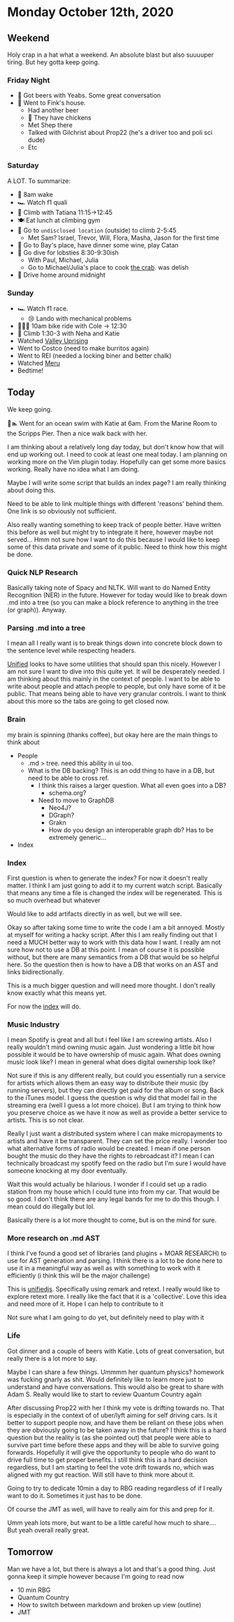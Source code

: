 # Monday October 12th, 2020

## Weekend

Holy crap in a hat what a weekend. An absolute blast but also suuuuper tiring. But hey
gotta keep going. 

### Friday Night

* 🍻 Got beers with Yeabs. Some great conversation
* 🍻 Went to Fink's house. 
  * Had another beer
  * 🐓 They have chickens
  * Met Shep there
  * Talked with Gilchrist about Prop22 (he's a driver too and poli sci dude)
  * Etc

### Saturday

A LOT. To summarize:
* 🌅 8am wake
* 🏎 Watch f1 quali
* 🧗 Climb with Tatiana 11:15->12:45
* 🍽 Eat lunch at climbing gym
* 🧗 Go to `undisclosed location` (outside) to climb 2-5:45
  * Met Sam? Israel, Trevor, Will, Flora, Masha, Jason for the first time
* 🍷 Go to Bay's place, have dinner some wine, play Catan
* 🦞 Go dive for lobsties 8:30-9:30ish
  * With Paul, Michael, Julia
  * Go to Michael/Julia's place to cook [the crab](crab.jpeg). was delish
* 🛌 Drive home around midnight

### Sunday
* 🏎 Watch f1 race.
  * 😢 Lando with mechanical problems 
* 🚴🏽‍♂️ 10am bike ride with Cole -> 12:30
* 🧗 Climb 1:30-3 with Neha and Katie
* Watched [Valley Uprising](https://www.amazon.com/Valley-Uprising-Peter-Sarsgaard/dp/B01M3UPOWI)
* Went to Costco (need to make burritos again)
* Went to REI (needed a locking biner and better chalk)
* Watched [Meru](https://www.amazon.com/Meru-Conrad-Anker/dp/B07NVXTGN7)
* Bedtime!

## Today

We keep going. 

🌊🏊 Went for an ocean swim with Katie at 6am. From the Marine Room to the Scripps
Pier. Then a nice walk back with her.

I am thinking about a relatively long day today, but don't know how
that will end up working out. I need to cook at least one meal today. I am planning
on working more on the Vim plugin today. Hopefully can get some more basics working.
Really have no idea what I am doing.

Maybe I will write some script that builds an index page? I am really thinking about doing this. 

Need to be able to link multiple things with different 'reasons' behind them. One
link is so obviously not sufficient. 

Also really wanting something to keep track of people better. Have written this before
as well but might try to integrate it here, however maybe not served... Hmm not sure
how I want to do this because I would like to keep some of this data private and some
of it public. Need to think how this might be done.

### Quick NLP Research

Basically taking note of Spacy and NLTK. Will want to do Named Entity Recognition (NER)
in the future. However for today would like to break down .md into a tree (so you can 
make a block reference to anything in the tree (or graph)). Anyway.

### Parsing .md into a tree

I mean all I really want is to break things down into concrete block down to the 
sentence level while respecting headers. 

[Unified](https://www.unifiedjs.com) looks to have some utilities that should span
this nicely. However I am not sure I want to dive into this quite yet. It will be 
desperately needed. I am thinking about this mainly in the context of people. I want
to be able to write about people and attach people to people, but only have some of it
be public. That means being able to have very granular controls. I want to think about
this more so the tabs are going to get closed now.

### Brain

my brain is spinning (thanks coffee), but okay here are the main things to think about

* People
  * .md > tree. need this ability in ui too. 
  * What is the DB backing? This is an odd thing to have in a DB, but need to be able to cross ref. 
    * I think this raises a larger question. What all even goes into a DB?
      * schema.org?
    * Need to move to GraphDB
      * Neo4J? 
      * DGraph?
      * Grakn
      * How do you design an interoperable graph db? Has to be extremely generic...
* Index

### Index

First question is when to generate the index? For now it doesn't really matter. I think
I am just going to add it to my current watch script. Basically that means any time a
file is changed the index will be regenerated. This is so much overhead but whatever

Would like to add artifacts directly in as well, but we will see.

Okay so after taking some time to write the code I am a bit annoyed. Mostly at myself
for writing a hacky script. After this I am really finding out that I need a MUCH 
better way to work with this data how I want. I really am not sure how not to use a
DB at this point. I mean of course it is possible without, but there are many 
semantics from a DB that would be so helpful here. So the question then is
how to have a DB that works on an AST and links bidirectionally. 

This is a much bigger question and will need more thought. I don't really know exactly
what this means yet. 

For now the [index](https://www.daily.cjpais.com) will do.

### Music Industry

I mean Spotify is great and all but i feel like I am screwing artists. Also I really
wouldn't mind owning music again. Just wondering a little bit how possible it would
be to have ownership of music again. What does owning music look like? I mean
in general what does digital ownership look like?

Not sure if this is any different really, but could you essentially run a service for 
artists which allows them an easy way to distribute their music (by running servers),
but they can directly get paid for the album or song. Back to the iTunes model. I guess
the question is why did that model fail in the streaming era (well I guess a lot more
choice). But I am trying to think how you preserve choice as we have it now as well as 
provide a better service to artists. This is so not clear. 

Really I just want a distributed system where I can make micropayments to artists and
have it be transparent. They can set the price really. I wonder too what alternative
forms of radio would be created. I mean if one person bought the music do they have the
rights to rebroadcast it? I mean I can technically broadcast my spotify feed on the 
radio but I'm sure I would have someone knocking at my door eventually.

Wait this would actually be hilarious. I wonder if I could set up a radio station from my house which I could tune into from my car. That would be so good. I don't think 
there are any legal bands for me to do this though. I mean could do illegally but lol.

Basically there is a lot more thought to come, but is on the mind for sure.

### More research on .md AST

I think I've found a good set of libraries (and plugins + MOAR RESEARCH) to use for AST
generation and parsing. I think there is a lot to be done here to use it in a
meaningful way as well as with something to work with it efficiently 
(i think this will be the major challenge)

This is [unifiedjs](https://unifiedjs.com/). Specifically using remark and retext. I
really would like to explore retext more. I really like the fact that it is a 
'collective'. Love this idea and need more of it. Hope I can help to contribute to it

Not sure what I am going to do yet, but definitely need to play with it

### Life

Got dinner and a couple of beers with Katie. Lots of great conversation, but really
there is a lot more to say. 

Maybe I can share a few things. Ummmm her quantum physics? homework was fucking
gnarly as shit. Would definitely like to learn more just to understand and have
conversations. This would also be great to share with Adam S. Really would like to
start to review Quantum Country again

After discussing Prop22 with her I think my vote is drifting towards no. 
That is especially in the context of of uber/lyft aiming for self driving cars.
Is it better to support people now, and have them be reliant on these jobs when
they are obviously going to be taken away in the future? I think this is a hard
question but the reality is (as she pointed out) that people were able to survive
part time before these apps and they will be able to survive going forwards. 
Hopefully it will give the opportunity to people who do want to drive full time
to get proper benefits. I still think this is a hard decision regardless, but I am
starting to feel the vote drift towards no, which was aligned with my gut reaction.
Will still have to think more about it.

Going to try to dedicate 10min a day to RBG reading regardless of if I really want to
do it. Sometimes it just has to be done.

Of course the JMT as well, will have to really aim for this and prep for it.

Umm yeah lots more, but want to be a little careful how much to share.... But yeah
overall really great.

## Tomorrow

Man we have a lot, but there is always a lot and that's a good thing. Just gonna keep
it simple however because I'm going to read now

* 10 min RBG
* Quantum Country
* How to switch between markdown and broken up view (outline)
* JMT
